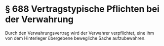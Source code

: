 # § 688 Vertragstypische Pflichten bei der Verwahrung
Durch den Verwahrungsvertrag wird der Verwahrer verpflichtet, eine ihm von dem Hinterleger übergebene bewegliche Sache aufzubewahren.